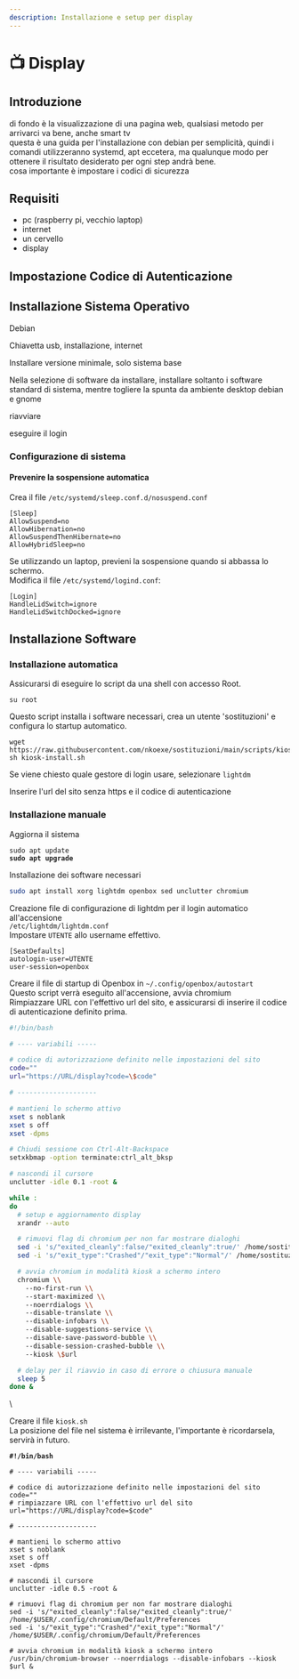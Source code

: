 ```yaml
---
description: Installazione e setup per display
---
```


# 📺 Display

## Introduzione

di fondo è la visualizzazione di una pagina web, qualsiasi metodo per arrivarci va bene, anche smart tv\
questa è una guida per l'installazione con debian per semplicità, quindi i comandi utilizzeranno systemd, apt eccetera, ma qualunque modo per ottenere il risultato desiderato per ogni step andrà bene.\
cosa importante è impostare i codici di sicurezza

## Requisiti

* pc (raspberry pi, vecchio laptop)
* internet
* un cervello
* display



## Impostazione Codice di Autenticazione





## Installazione Sistema Operativo

Debian

Chiavetta usb, installazione, internet

Installare versione minimale, solo sistema base

Nella selezione di software da installare, installare soltanto i software standard di sistema, mentre togliere la spunta da ambiente desktop debian e gnome

riavviare

eseguire il login



### Configurazione di sistema

#### Prevenire la sospensione automatica

Crea il file `/etc/systemd/sleep.conf.d/nosuspend.conf`

```
[Sleep]
AllowSuspend=no
AllowHibernation=no
AllowSuspendThenHibernate=no
AllowHybridSleep=no
```



Se utilizzando un laptop, previeni la sospensione quando si abbassa lo schermo.\
Modifica il file `/etc/systemd/logind.conf`:

```
[Login]
HandleLidSwitch=ignore
HandleLidSwitchDocked=ignore
```



## Installazione Software

### Installazione automatica

Assicurarsi di eseguire lo script da una shell con accesso Root.

```
su root
```



Questo script installa i software necessari, crea un utente 'sostituzioni' e configura lo startup automatico.

```
wget https://raw.githubusercontent.com/nkoexe/sostituzioni/main/scripts/kiosk_install.sh; sh kiosk-install.sh
```

Se viene chiesto quale gestore di login usare, selezionare `lightdm`

Inserire l'url del sito senza https e il codice di autenticazione





### Installazione manuale

Aggiorna il sistema

<pre class="language-sh"><code class="lang-sh">sudo apt update
<strong>sudo apt upgrade
</strong></code></pre>



Installazione dei software necessari

```bash
sudo apt install xorg lightdm openbox sed unclutter chromium
```



Creazione file di configurazione di lightdm per il login automatico all'accensione\
`/etc/lightdm/lightdm.conf`\
Impostare `UTENTE` allo username effettivo.

```
[SeatDefaults]
autologin-user=UTENTE
user-session=openbox
```



Creare il file di startup di Openbox in `~/.config/openbox/autostart`\
Questo script verrà eseguito all'accensione, avvia chromium\
Rimpiazzare URL con l'effettivo url del sito, e assicurarsi di inserire il codice di autenticazione definito prima.

```bash
#!/bin/bash

# ---- variabili -----

# codice di autorizzazione definito nelle impostazioni del sito
code=""
url="https://URL/display?code=\$code"

# --------------------

# mantieni lo schermo attivo
xset s noblank
xset s off
xset -dpms

# Chiudi sessione con Ctrl-Alt-Backspace
setxkbmap -option terminate:ctrl_alt_bksp

# nascondi il cursore
unclutter -idle 0.1 -root &

while :
do
  # setup e aggiornamento display
  xrandr --auto

  # rimuovi flag di chromium per non far mostrare dialoghi
  sed -i 's/"exited_cleanly":false/"exited_cleanly":true/' /home/sostituzioni/.config/chromium/Default/Preferences
  sed -i 's/"exit_type":"Crashed"/"exit_type":"Normal"/' /home/sostituzioni/.config/chromium/Default/Preferences

  # avvia chromium in modalità kiosk a schermo intero
  chromium \\
    --no-first-run \\
    --start-maximized \\
    --noerrdialogs \\
    --disable-translate \\
    --disable-infobars \\
    --disable-suggestions-service \\
    --disable-save-password-bubble \\
    --disable-session-crashed-bubble \\
    --kiosk \$url

  # delay per il riavvio in caso di errore o chiusura manuale
  sleep 5
done &
```

\




Creare il file `kiosk.sh`\
La posizione del file nel sistema è irrilevante, l'importante è ricordarsela, servirà in futuro.

<pre class="language-bash"><code class="lang-bash"><strong>#!/bin/bash
</strong>
# ---- variabili -----

# codice di autorizzazione definito nelle impostazioni del sito
code=""
# rimpiazzare URL con l'effettivo url del sito
url="https://URL/display?code=$code"

# --------------------

# mantieni lo schermo attivo
xset s noblank
xset s off
xset -dpms

# nascondi il cursore
unclutter -idle 0.5 -root &#x26;

# rimuovi flag di chromium per non far mostrare dialoghi
sed -i 's/"exited_cleanly":false/"exited_cleanly":true/' /home/$USER/.config/chromium/Default/Preferences
sed -i 's/"exit_type":"Crashed"/"exit_type":"Normal"/' /home/$USER/.config/chromium/Default/Preferences

# avvia chromium in modalità kiosk a schermo intero
/usr/bin/chromium-browser --noerrdialogs --disable-infobars --kiosk $url &#x26;
</code></pre>



